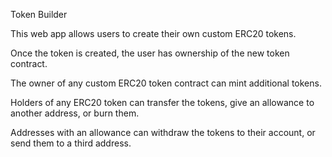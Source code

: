 Token Builder

This web app allows users to create their own custom ERC20 tokens.

Once the token is created, the user has ownership of the new token contract.

The owner of any custom ERC20 token contract can mint additional tokens.

Holders of any ERC20 token can transfer the tokens, give an allowance to another address, or burn them.

Addresses with an allowance can withdraw the tokens to their account, or send them to a third address.